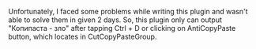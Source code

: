 Unfortunately, I faced some problems while writing this plugin and wasn't able to solve them in given 2 days.
So, this plugin only can output "Копипаста - зло" after tapping Ctrl + D or clicking on AntiCopyPaste button, which locates in CutCopyPasteGroup.
